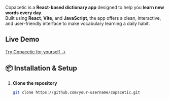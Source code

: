 Copacetic is a **React-based dictionary app** designed to help you **learn new words every day**.  
Built using **React**, **Vite**, and **JavaScript**, the app offers a clean, interactive, and user-friendly interface to make vocabulary learning a daily habit.
## Live Demo  
[Try Copacetic for yourself →](https://copacetic-dictionary-app.netlify.app/)

## 📦 Installation & Setup

1. **Clone the repository**
   ```bash
   git clone https://github.com/your-username/copacetic.git
